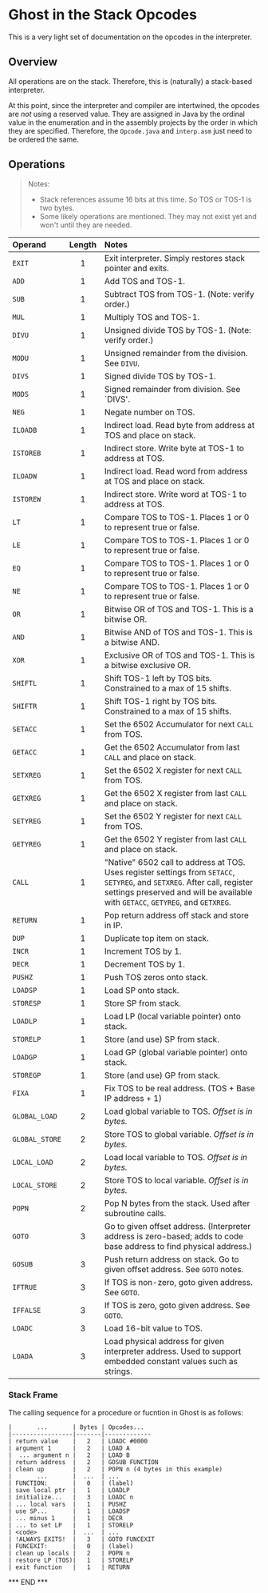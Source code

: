 # Ghost in the Stack Opcodes

This is a very light set of documentation on the opcodes in the interpreter.

## Overview

All operations are on the stack. Therefore, this is (naturally) a stack-based interpreter.

At this point, since the interpreter and compiler are intertwined, the opcodes are
*not* using a reserved value. They are assigned in Java by the ordinal value in the
enumeration and in the assembly projects by the order in which they are specified.
Therefore, the `Opcode.java` and `interp.asm` just need to be ordered the same.

## Operations

> Notes:
> * Stack references assume 16 bits at this time. So TOS or TOS-1 is two bytes.
> * Some likely operations are mentioned. They may not exist yet and won't until they are needed.

| Operand        | Length | Notes                                                                                                                                                                                                         |
|:---------------|:------:|:--------------------------------------------------------------------------------------------------------------------------------------------------------------------------------------------------------------|
| `EXIT`         |   1    | Exit interpreter. Simply restores stack pointer and exits.                                                                                                                                                    |
| `ADD`          |   1    | Add TOS and TOS-1.                                                                                                                                                                                            |
| `SUB`          |   1    | Subtract TOS from TOS-1. (Note: verify order.)                                                                                                                                                                |
| `MUL`          |   1    | Multiply TOS and TOS-1.                                                                                                                                                                                       |
| `DIVU`         |   1    | Unsigned divide TOS by TOS-1. (Note: verify order.)                                                                                                                                                           |
| `MODU`         |   1    | Unsigned remainder from the division. See `DIVU`.                                                                                                                                                             |
| `DIVS`         |   1    | Signed divide TOS by TOS-1.                                                                                                                                                                                   |
| `MODS`         |   1    | Signed remainder from division. See `DIVS'.                                                                                                                                                                   |
| `NEG`          |   1    | Negate number on TOS.                                                                                                                                                                                         |
| `ILOADB`       |   1    | Indirect load. Read byte from address at TOS and place on stack.                                                                                                                                              |
| `ISTOREB`      |   1    | Indirect store. Write byte at TOS-1 to address at TOS.                                                                                                                                                        |
| `ILOADW`       |   1    | Indirect load. Read word from address at TOS and place on stack.                                                                                                                                              |
| `ISTOREW`      |   1    | Indirect store. Write word at TOS-1 to address at TOS.                                                                                                                                                        |
| `LT`           |   1    | Compare TOS to TOS-1. Places 1 or 0 to represent true or false.                                                                                                                                               |
| `LE`           |   1    | Compare TOS to TOS-1. Places 1 or 0 to represent true or false.                                                                                                                                               |
| `EQ`           |   1    | Compare TOS to TOS-1. Places 1 or 0 to represent true or false.                                                                                                                                               |
| `NE`           |   1    | Compare TOS to TOS-1. Places 1 or 0 to represent true or false.                                                                                                                                               |
| `OR`           |   1    | Bitwise OR of TOS and TOS-1. This is a bitwise OR.                                                                                                                                                            |
| `AND`          |   1    | Bitwise AND of TOS and TOS-1. This is a bitwise AND.                                                                                                                                                          |
| `XOR`          |   1    | Exclusive OR of TOS and TOS-1. This is a bitwise exclusive OR.                                                                                                                                                |
| `SHIFTL`       |   1    | Shift TOS-1 left by TOS bits. Constrained to a max of 15 shifts.                                                                                                                                              |
| `SHIFTR`       |   1    | Shift TOS-1 right by TOS bits. Constrained to a max of 15 shifts.                                                                                                                                             |                                 
| `SETACC`       |   1    | Set the 6502 Accumulator for next `CALL` from TOS.                                                                                                                                                            |
| `GETACC`       |   1    | Get the 6502 Accumulator from last `CALL` and place on stack.                                                                                                                                                 |
| `SETXREG`      |   1    | Set the 6502 X register for next `CALL` from TOS.                                                                                                                                                             |
| `GETXREG`      |   1    | Get the 6502 X register from last `CALL` and place on stack.                                                                                                                                                  |
| `SETYREG`      |   1    | Set the 6502 Y register for next `CALL` from TOS.                                                                                                                                                             |
| `GETYREG`      |   1    | Get the 6502 Y register from last `CALL` and place on stack.                                                                                                                                                  |
| `CALL`         |   1    | "Native" 6502 call to address at TOS. Uses register settings from `SETACC`, `SETYREG`, and `SETXREG`.  After call, register settings preserved and will be available with `GETACC`, `GETYREG`, and `GETXREG`. |
| `RETURN`       |   1    | Pop return address off stack and store in IP.                                                                                                                                                                 |
| `DUP`          |   1    | Duplicate top item on stack.                                                                                                                                                                                  |
| `INCR`         |   1    | Increment TOS by 1.                                                                                                                                                                                           |
| `DECR`         |   1    | Decrement TOS by 1.                                                                                                                                                                                           |
| `PUSHZ`        |   1    | Push TOS zeros onto stack.                                                                                                                                                                                    |
| `LOADSP`       |   1    | Load SP onto stack.                                                                                                                                                                                           |
| `STORESP`      |   1    | Store SP from stack.                                                                                                                                                                                          |
| `LOADLP`       |   1    | Load LP (local variable pointer) onto stack.                                                                                                                                                                  |
| `STORELP`      |   1    | Store (and use) SP from stack.                                                                                                                                                                                |
| `LOADGP`       |   1    | Load GP (global variable pointer) onto stack.                                                                                                                                                                 |
| `STOREGP`      |   1    | Store (and use) GP from stack.                                                                                                                                                                                |
| `FIXA`         |   1    | Fix TOS to be real address. (TOS + Base IP address + 1)                                                                                                                                                       |
| `GLOBAL_LOAD`  |   2    | Load global variable to TOS. _Offset is in bytes._                                                                                                                                                            |
| `GLOBAL_STORE` |   2    | Store TOS to global variable. _Offset is in bytes._                                                                                                                                                           |
| `LOCAL_LOAD`   |   2    | Load local variable to TOS. _Offset is in bytes._                                                                                                                                                             |
| `LOCAL_STORE`  |   2    | Store TOS to local variable. _Offset is in bytes._                                                                                                                                                            |
| `POPN`         |   2    | Pop N bytes from the stack. Used after subroutine calls.                                                                                                                                                      |
| `GOTO`         |   3    | Go to given offset address. (Interpreter address is zero-based; adds to code base address to find physical address.)                                                                                          |
| `GOSUB`        |   3    | Push return address on stack. Go to given offset address. See `GOTO` notes.                                                                                                                                   |
| `IFTRUE`       |   3    | If TOS is non-zero, goto given address. See `GOTO`.                                                                                                                                                           |
| `IFFALSE`      |   3    | If TOS is zero, goto given address. See `GOTO`.                                                                                                                                                               |
| `LOADC`        |   3    | Load 16-bit value to TOS.                                                                                                                                                                                     |
| `LOADA`        |   3    | Load physical address for given interpreter address. Used to support embedded constant values such as strings.                                                                                                |


### Stack Frame

The calling sequence for a procedure or fucntion in Ghost is as follows:

```
|       ...       | Bytes | Opcodes...  
|-----------------|-------|-------------
| return value    |   2   | LOADC #0000
| argument 1      |   2   | LOAD A
|  ... argument n |   2   | LOAD B
| return address  |   2   | GOSUB FUNCTION
| clean up        |   2   | POPN n (4 bytes in this example)
|       ...       |  ...  | ...
| FUNCTION:       |   0   | (label)
| save local ptr  |   1   | LOADLP
| initialize...   |   3   | LOADC n
| ... local vars  |   1   | PUSHZ
| use SP...       |   1   | LOADSP
| ... minus 1     |   1   | DECR
| ... to set LP   |   1   | STORELP
| <code>          |  ...  | ...
| !ALWAYS EXITS!  |   3   | GOTO FUNCEXIT
| FUNCEXIT:       |   0   | (label)
| clean up locals |   2   | POPN n
| restore LP (TOS)|   1   | STORELP
| exit function   |   1   | RETURN
```

*** END ***
